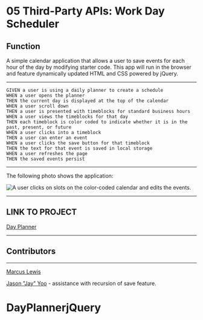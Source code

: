 # 05 Third-Party APIs: Work Day Scheduler

## Function

A simple calendar application that allows a user to save events for each hour of the day by modifying starter code. This app will run in the browser and feature dynamically updated HTML and CSS powered by jQuery.
- - -
```
GIVEN a user is using a daily planner to create a schedule
WHEN a user opens the planner
THEN the current day is displayed at the top of the calendar
WHEN a user scroll down
THEN a user is presented with timeblocks for standard business hours
WHEN a user views the timeblocks for that day
THEN each timeblock is color coded to indicate whether it is in the past, present, or future
WHEN a user clicks into a timeblock
THEN a user can enter an event
WHEN a user clicks the save button for that timeblock
THEN the text for that event is saved in local storage
WHEN a user refreshes the page
THEN the saved events persist
```
- - -

The following photo shows the application:

![A user clicks on slots on the color-coded calendar and edits the events.](https://i.imgur.com/MhOmX5g.png)

- - -
## LINK TO PROJECT

[Day Planner](https://lewisemarcus.github.io/Day-Planner/)
- - -
## Contributors
- - -
[Marcus Lewis](https://github.com/lewisemarcus)

[Jason "Jay" Yoo](https://github.com/jasonjayoo) - assistance with recursion of save feature.
# DayPlannerjQuery
